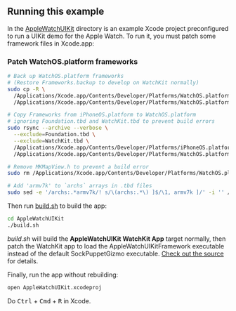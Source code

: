 ## Running this example
In the [AppleWatchUIKit](/AppleWatchUIKit) directory is an example Xcode project preconfigured to run a UIKit demo for the Apple Watch. To run it, you must patch some framework files in Xcode.app:

### Patch WatchOS.platform frameworks

```bash
# Back up WatchOS.platform frameworks
# (Restore Frameworks.backup to develop on WatchKit normally)
sudo cp -R \
  /Applications/Xcode.app/Contents/Developer/Platforms/WatchOS.platform/Developer/SDKs/WatchOS.sdk/System/Library/Frameworks/ \
  /Applications/Xcode.app/Contents/Developer/Platforms/WatchOS.platform/Developer/SDKs/WatchOS.sdk/System/Library/Frameworks.backup

# Copy Frameworks from iPhoneOS.platform to WatchOS.platform
# ignoring Foundation.tbd and WatchKit.tbd to prevent build errors
sudo rsync --archive --verbose \
  --exclude=Foundation.tbd \
  --exclude=WatchKit.tbd \
  /Applications/Xcode.app/Contents/Developer/Platforms/iPhoneOS.platform/Developer/SDKs/iPhoneOS.sdk/System/Library/Frameworks/ \
  /Applications/Xcode.app/Contents/Developer/Platforms/WatchOS.platform/Developer/SDKs/WatchOS.sdk/System/Library/Frameworks/

# Remove MKMapView.h to prevent a build error
sudo rm /Applications/Xcode.app/Contents/Developer/Platforms/WatchOS.platform/Developer/SDKs/WatchOS.sdk/System/Library/Frameworks/MapKit.framework/Headers/MKMapView.h

# Add 'armv7k' to `archs` arrays in .tbd files
sudo sed -e '/archs:.*armv7k/! s/\(archs:.*\) ]$/\1, armv7k ]/' -i '' /Applications/Xcode.app/Contents/Developer/Platforms/WatchOS.platform/Developer/SDKs/WatchOS.sdk/System/Library/Frameworks/**/*.tbd
```

Then run [build.sh](/AppleWatchUIKit/build.sh) to build the app:
```bash
cd AppleWatchUIKit
./build.sh
```

*build.sh* will build the **AppleWatchUIKit WatchKit App** target normally, then patch the WatchKit app to load the AppleWatchUIKitFramework executable instead of the default SockPuppetGizmo executable. [Check out the source](/AppleWatchUIKit/build.sh) for details.

Finally, run the app without rebuilding:
```bash
open AppleWatchUIKit.xcodeproj
```
Do <kbd>Ctrl</kbd> + <kbd>Cmd</kbd> + <kbd>R</kbd> in Xcode.
